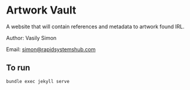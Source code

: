 # Artwork Vault

A website that will contain references and metadata to artwork found IRL.

Author: Vasily Simon

Email: simon@rapidsystemshub.com

## To run

`bundle exec jekyll serve`
